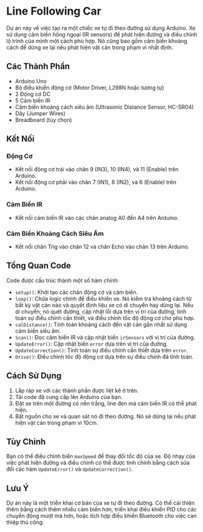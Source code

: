 # Line Following Car 

Dự án này về việc tạo ra một chiếc xe tự đi theo đường sử dụng Arduino. Xe sử dụng cảm biến hồng ngoại (IR sensors) để phát hiện đường và điều chỉnh lộ trình của mình một cách phù hợp. Nó cũng bao gồm cảm biến khoảng cách để dừng xe lại nếu phát hiện vật cản trong phạm vi nhất định.

## Các Thành Phần

- Arduino Uno
- Bộ điều khiển động cơ (Motor Driver, L298N hoặc tương tự)
- 2 Động cơ DC
- 5 Cảm biến IR
- Cảm biến khoảng cách siêu âm (Ultrasonic Distance Sensor, HC-SR04)
- Dây (Jumper Wires)
- Breadboard (tùy chọn)

## Kết Nối

### Động Cơ
- Kết nối động cơ trái vào chân 9 (IN3), 10 (IN4), và 11 (Enable) trên Arduino.
- Kết nối động cơ phải vào chân 7 (IN1), 8 (IN2), và 6 (Enable) trên Arduino.

### Cảm Biến IR
- Kết nối cảm biến IR vào các chân analog A0 đến A4 trên Arduino.

### Cảm Biến Khoảng Cách Siêu Âm
- Kết nối chân Trig vào chân 12 và chân Echo vào chân 13 trên Arduino.

## Tổng Quan Code

Code được cấu trúc thành một số hàm chính:

- `setup()`: Khởi tạo các chân động cơ và cảm biến.
- `loop()`: Chứa logic chính để điều khiển xe. Nó kiểm tra khoảng cách từ bất kỳ vật cản nào và quyết định liệu xe có di chuyển hay dừng lại. Nếu di chuyển, nó quét đường, cập nhật lỗi dựa trên vị trí của đường, tính toán sự điều chỉnh cần thiết, và điều chỉnh tốc độ động cơ cho phù hợp.
- `calDistance()`: Tính toán khoảng cách đến vật cản gần nhất sử dụng cảm biến siêu âm.
- `Scan()`: Đọc cảm biến IR và cập nhật biến `irSensors` với vị trí của đường.
- `UpdateError()`: Cập nhật biến `error` dựa trên vị trí của đường.
- `UpdateCorrection()`: Tính toán sự điều chỉnh cần thiết dựa trên `error`.
- `Drive()`: Điều chỉnh tốc độ động cơ dựa trên sự điều chỉnh đã tính toán.

## Cách Sử Dụng

1. Lắp ráp xe với các thành phần được liệt kê ở trên.
2. Tải code đã cung cấp lên Arduino của bạn.
3. Đặt xe trên một đường có nền trắng, line đen mà cảm biến IR có thể phát hiện.
4. Bật nguồn cho xe và quan sát nó đi theo đường. Nó sẽ dừng lại nếu phát hiện vật cản trong phạm vi 10cm.

## Tùy Chỉnh

Bạn có thể điều chỉnh biến `maxSpeed` để thay đổi tốc độ của xe. Độ nhạy của việc phát hiện đường và điều chỉnh có thể được tinh chỉnh bằng cách sửa đổi các hàm `UpdateError()` và `UpdateCorrection()`.

## Lưu Ý

Dự án này là một triển khai cơ bản của xe tự đi theo đường. Có thể cải thiện thêm bằng cách thêm nhiều cảm biến hơn, triển khai điều khiển PID cho các chuyển động mượt mà hơn, hoặc tích hợp điều khiển Bluetooth cho việc can thiệp thủ công.